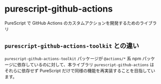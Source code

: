 # purescript-github-actions

PureScript で GitHub Actions のカスタムアクションを開発するためのライブラリ

## `purescript-github-actions-toolkit` との違い

`purescript-github-actions-toolkit` パッケージが `@actions/*` 系 npm パッケージに依存しているのに対して、本ライブラリ `purescript-github-actions` はそれらに依存せず PureScript だけで同様の機能を再実装することを目指しています。
